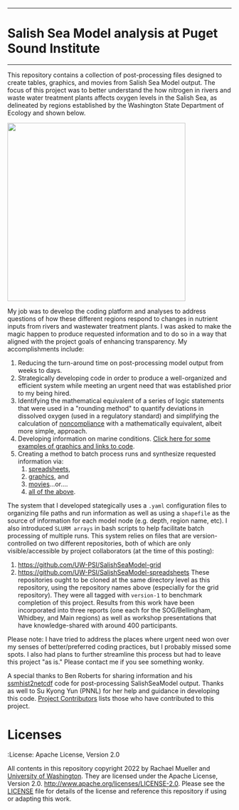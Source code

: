 ***
# Salish Sea Model analysis at Puget Sound Institute 
***
This repository contains a collection of post-processing files designed to create tables, graphics, and movies from Salish Sea Model output.  The focus of this project was to better understand the how nitrogen in rivers and waste water treatment plants affects oxygen levels in the Salish Sea, as delineated by regions established by the Washington State Department of Ecology and shown below. 

<img src="https://github.com/RachaelDMueller/SalishSeaModel-analysis/blob/main/graphics/NodeMap_All_ECYcolors.png" width="400" />

My job was to develop the coding platform and analyses to address questions of how these different regions respond to changes in nutrient inputs from rivers and wastewater treatment plants.  I was asked to make the magic happen to produce requested information and to do so in a way that aligned with the project goals of enhancing transparency.  My accomplishments include: 
1. Reducing the turn-around time on post-processing model output from weeks to days.
2. Strategically developing code in order to produce a well-organized and efficient system while meeting an urgent need that was established prior to my being hired.
3. Identifying the mathematical equivalent of a series of logic statements that were used in a "rounding method" to quantify deviations in dissolved oxygen (used in a regulatory standard) and simplifying the calculation of [noncompliance](py_scripts/calc_noncompliance.py) with a mathematically equivalent, albeit more simple, approach.  
4. Developing information on marine conditions.  [Click here for some examples of graphics and links to code](/docs/graphic_examples.md). 
5. Creating a method to batch process runs and synthesize requested information via:
    1.  [spreadsheets](/docs/creating_graphics_movies.md#tables-), 
    2.  [graphics](docs/creating_graphics_movies.md#graphics-), and 
    3.  [movies](/docs/creating_graphics_movies.md#animations-)...or....
    4.  [all of the above](https://github.com/RachaelDMueller/SalishSeaModel-analysis/blob/main/docs/creating_graphics_movies.md).  

The system that I developed stategically uses a `.yaml` configuration files to organizing file paths and run information as well as using a `shapefile` as the source of information for each model node (e.g. depth, region name, etc).  I also introduced `SLURM arrays` in bash scripts to help facilitate batch processing of multiple runs.  This system relies on files that are version-controlled on two different repositories, both of which are only visible/accessible by project collaborators (at the time of this posting): 
1. https://github.com/UW-PSI/SalishSeaModel-grid
2. https://github.com/UW-PSI/SalishSeaModel-spreadsheets
These repositories ought to be cloned at the same directory level as this repository, using the repository names above (especially for the grid repository).  They were all tagged with `version-1` to benchmark completion of this project.  Results from this work have been incorporated into three reports (one each for the SOG/Bellingham, Whidbey, and Main regions) as well as workshop presentations that have knowledge-shared with around 400 participants.  

Please note: I have tried to address the places where urgent need won over my senses of better/preferred coding practices, but I probably missed some spots.  I also had plans to further streamline this process but had to leave this project "as is."  Please contact me if you see something wonky.  

A special thanks to Ben Roberts for sharing information and his [ssmhist2netcdf](https://github.com/bedaro/ssm-analysis/tree/main/ssmhist2cdf) code for post-processing SalishSeaModel output.  Thanks as well to Su Kyong Yun (PNNL) for her help and guidance in developing this code. [Project Contributors](https://github.com/RachaelDMueller/SalishSeaModel-analysis/blob/main/docs/CONTRIBUTORS.rst) lists those who have contributed to this project.  

Licenses
========
:License: Apache License, Version 2.0

All contents in this repository copyright 2022 by Rachael Mueller and [University of Washington](https://www.pugetsoundinstitute.org).  They are licensed under the Apache License, Version 2.0.
http://www.apache.org/licenses/LICENSE-2.0.  Please see the [LICENSE](/LICENSE) file for details of the license and reference this repository if using or adapting this work.

